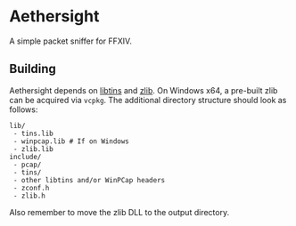 # Aethersight
A simple packet sniffer for FFXIV.

## Building
Aethersight depends on [libtins](http://libtins.github.io) and [zlib](https://zlib.net/). On Windows x64, a pre-built zlib can be acquired via `vcpkg`. The additional directory structure should look as follows:
```
lib/
 - tins.lib
 - winpcap.lib # If on Windows
 - zlib.lib
include/
 - pcap/
 - tins/
 - other libtins and/or WinPCap headers
 - zconf.h
 - zlib.h
```
Also remember to move the zlib DLL to the output directory.
